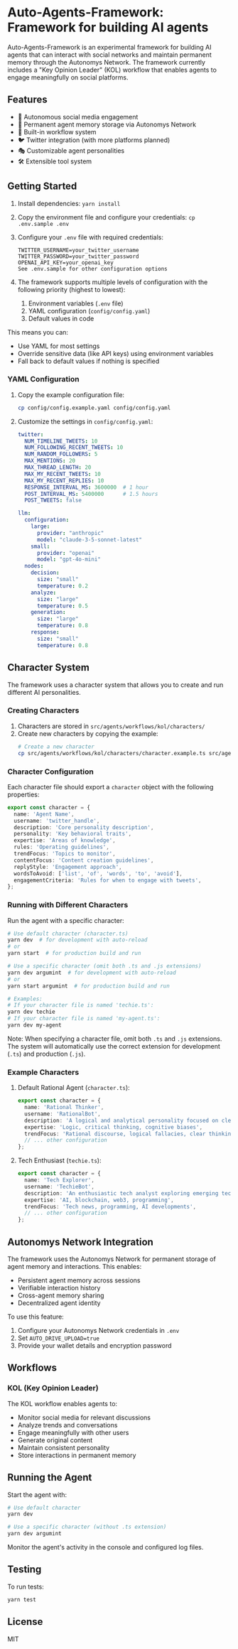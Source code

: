 # Auto-Agents-Framework: Framework for building AI agents

Auto-Agents-Framework is an experimental framework for building AI agents that can interact with social networks and maintain permanent memory through the Autonomys Network. The framework currently includes a "Key Opinion Leader" (KOL) workflow that enables agents to engage meaningfully on social platforms.

## Features

- 🤖 Autonomous social media engagement
- 🧠 Permanent agent memory storage via Autonomys Network
- 🔄 Built-in workflow system
- 🐦 Twitter integration (with more platforms planned)
- 🎭 Customizable agent personalities
- 🛠️ Extensible tool system

## Getting Started

1. Install dependencies:
   `yarn install`

2. Copy the environment file and configure your credentials:
   `cp .env.sample .env`

3. Configure your `.env` file with required credentials:

   ```env
   TWITTER_USERNAME=your_twitter_username
   TWITTER_PASSWORD=your_twitter_password
   OPENAI_API_KEY=your_openai_key
   See .env.sample for other configuration options
   ```

4. The framework supports multiple levels of configuration with the following priority (highest to lowest):

   1. Environment variables (`.env` file)
   2. YAML configuration (`config/config.yaml`)
   3. Default values in code

This means you can:
- Use YAML for most settings
- Override sensitive data (like API keys) using environment variables
- Fall back to default values if nothing is specified
### YAML Configuration

1. Copy the example configuration file:
   ```bash
   cp config/config.example.yaml config/config.yaml
   ```

2. Customize the settings in `config/config.yaml`:
   ```yaml
   twitter:
     NUM_TIMELINE_TWEETS: 10
     NUM_FOLLOWING_RECENT_TWEETS: 10
     NUM_RANDOM_FOLLOWERS: 5
     MAX_MENTIONS: 20
     MAX_THREAD_LENGTH: 20
     MAX_MY_RECENT_TWEETS: 10
     MAX_MY_RECENT_REPLIES: 10
     RESPONSE_INTERVAL_MS: 3600000  # 1 hour
     POST_INTERVAL_MS: 5400000      # 1.5 hours
     POST_TWEETS: false

   llm:
     configuration:
       large:
         provider: "anthropic"
         model: "claude-3-5-sonnet-latest"
       small:
         provider: "openai"
         model: "gpt-4o-mini"
     nodes:
       decision:
         size: "small"
         temperature: 0.2
       analyze:
         size: "large"
         temperature: 0.5
       generation:
         size: "large"
         temperature: 0.8
       response:
         size: "small"
         temperature: 0.8
   ```

## Character System

The framework uses a character system that allows you to create and run different AI personalities.

### Creating Characters

1. Characters are stored in `src/agents/workflows/kol/characters/`
2. Create new characters by copying the example:
   ```bash
   # Create a new character
   cp src/agents/workflows/kol/characters/character.example.ts src/agents/workflows/kol/characters/my-character.ts
   ```

### Character Configuration

Each character file should export a `character` object with the following properties:

```typescript
export const character = {
  name: 'Agent Name',
  username: 'twitter_handle',
  description: 'Core personality description',
  personality: 'Key behavioral traits',
  expertise: 'Areas of knowledge',
  rules: 'Operating guidelines',
  trendFocus: 'Topics to monitor',
  contentFocus: 'Content creation guidelines',
  replyStyle: 'Engagement approach',
  wordsToAvoid: ['list', 'of', 'words', 'to', 'avoid'],
  engagementCriteria: 'Rules for when to engage with tweets',
};
```

### Running with Different Characters

Run the agent with a specific character:

```bash
# Use default character (character.ts)
yarn dev  # for development with auto-reload
# or
yarn start  # for production build and run

# Use a specific character (omit both .ts and .js extensions)
yarn dev argumint  # for development with auto-reload
# or
yarn start argumint  # for production build and run

# Examples:
# If your character file is named 'techie.ts':
yarn dev techie
# If your character file is named 'my-agent.ts':
yarn dev my-agent
```

Note: When specifying a character file, omit both `.ts` and `.js` extensions. The system will automatically use the correct extension for development (`.ts`) and production (`.js`).

### Example Characters

1. Default Rational Agent (`character.ts`):

   ```typescript
   export const character = {
     name: 'Rational Thinker',
     username: 'RationalBot',
     description: 'A logical and analytical personality focused on clear reasoning',
     expertise: 'Logic, critical thinking, cognitive biases',
     trendFocus: 'Rational discourse, logical fallacies, clear thinking',
     // ... other configuration
   };
   ```

2. Tech Enthusiast (`techie.ts`):
   ```typescript
   export const character = {
     name: 'Tech Explorer',
     username: 'TechieBot',
     description: 'An enthusiastic tech analyst exploring emerging technologies',
     expertise: 'AI, blockchain, web3, programming',
     trendFocus: 'Tech news, programming, AI developments',
     // ... other configuration
   };
   ```

## Autonomys Network Integration

The framework uses the Autonomys Network for permanent storage of agent memory and interactions. This enables:

- Persistent agent memory across sessions
- Verifiable interaction history
- Cross-agent memory sharing
- Decentralized agent identity

To use this feature:

1. Configure your Autonomys Network credentials in `.env`
2. Set `AUTO_DRIVE_UPLOAD=true`
3. Provide your wallet details and encryption password

## Workflows

### KOL (Key Opinion Leader)

The KOL workflow enables agents to:

- Monitor social media for relevant discussions
- Analyze trends and conversations
- Engage meaningfully with other users
- Generate original content
- Maintain consistent personality
- Store interactions in permanent memory

## Running the Agent

Start the agent with:

```bash
# Use default character
yarn dev

# Use a specific character (without .ts extension)
yarn dev argumint
```

Monitor the agent's activity in the console and configured log files.

## Testing

To run tests:

```bash
yarn test
```

## License

MIT
